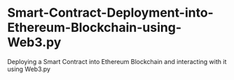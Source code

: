 # Smart-Contract-Deployment-into-Ethereum-Blockchain-using-Web3.py
Deploying a Smart Contract into Ethereum Blockchain  and interacting with it using Web3.py
